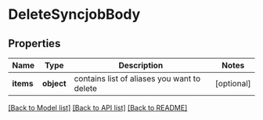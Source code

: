 # DeleteSyncjobBody

## Properties
Name | Type | Description | Notes
------------ | ------------- | ------------- | -------------
**items** | **object** | contains list of aliases you want to delete | [optional] 

[[Back to Model list]](../../README.md#documentation-for-models) [[Back to API list]](../../README.md#documentation-for-api-endpoints) [[Back to README]](../../README.md)

